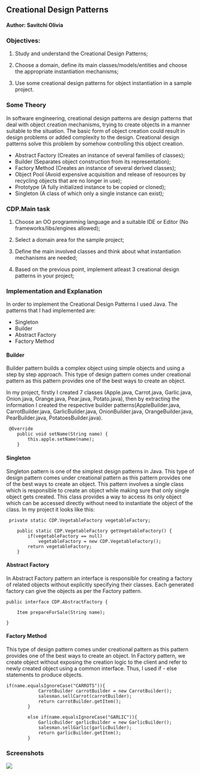 ## Creational Design Patterns

#### Author: Savitchi Olivia

### Objectives:
1.  Study and understand the Creational Design Patterns;
2. Choose a domain, define its main classes/models/entities and choose the appropriate instantiation mechanisms;

3. Use some creational design patterns for object instantiation in a sample project.

### Some Theory
In software engineering, creational design patterns are design patterns that deal with object creation mechanisms, trying to create objects in a manner suitable to the situation. The basic form of object creation could result in design problems or added complexity to the design. Creational design patterns solve this problem by somehow controlling this object creation.

 - Abstract Factory (Creates an instance of several families of classes);
 - Builder (Separates object construction from its representation);
 - Factory Method (Creates an instance of several derived classes);
 - Object Pool (Avoid expensive acquisition and release of resources by recycling objects that are no longer in use);
 - Prototype (A fully initialized instance to be copied or cloned);
 - Singleton (A class of which only a single instance can exist);
 
### CDP.Main task 
1. Choose an OO programming language and a suitable IDE or Editor (No frameworks/libs/engines allowed);

2. Select a domain area for the sample project;

3. Define the main involved classes and think about what instantiation mechanisms are needed;

4. Based on the previous point, implement atleast 3 creational design patterns in your project;
 
### Implementation and Explanation
In order to implement the Creational Design Patterns I used Java. The patterns that I had implemented are:
- Singleton
- Builder
- Abstract Factory
- Factory Method

#### Builder 
Builder pattern builds a complex object using simple objects and using a step by step approach. This type of design pattern comes under creational pattern as this pattern provides one of the best ways to create an object.

In my project, firstly I created 7 classes (Apple.java, Carrot.java, Garlic.java, Onion.java, Orange.java, Pear.java, Potato.java), then by extracting the information I created the respective builder patterns(AppleBuilder.java, CarrotBuilder.java, GarlicBuilder.java, OnionBuilder.java, OrangeBuilder.java, PearBuilder.java, PotatoesBuilder.java).

```
 @Override
    public void setName(String name) {
        this.apple.setName(name);
    }
```

#### Singleton 
Singleton pattern is one of the simplest design patterns in Java. This type of design pattern comes under creational pattern as this pattern provides one of the best ways to create an object. This pattern involves a single class which is responsible to create an object while making sure that only single object gets created. This class provides a way to access its only object which can be accessed directly without need to instantiate the object of the class. In my project it looks like this:

```
 private static CDP.VegetableFactory vegetableFactory;

    public static CDP.VegetableFactory getVegetableFactory() {
        if(vegetableFactory == null)
            vegetableFactory = new CDP.VegetableFactory();
        return vegetableFactory;
    }
```

#### Abstract Factory
In Abstract Factory pattern an interface is responsible for creating a factory of related objects without explicitly specifying their classes. Each generated factory can give the objects as per the Factory pattern.

```
public interface CDP.AbstractFactory {

    Item prepareForSale(String name);

}
```

#### Factory Method
This type of design pattern comes under creational pattern as this pattern provides one of the best ways to create an object. In Factory pattern, we create object without exposing the creation logic to the client and refer to newly created object using a common interface. Thus, I used if - else statements to produce objects.

```
if(name.equalsIgnoreCase("CARROTS")){
            CarrotBuilder carrotBuilder = new CarrotBuilder();
            salesman.sellCarrot(carrotBuilder);
            return carrotBuilder.getItem();
        }

        else if(name.equalsIgnoreCase("GARLIC")){
            GarlicBuilder garlicBuilder = new GarlicBuilder();
            salesman.sellGarlic(garlicBuilder);
            return garlicBuilder.getItem();
        }
```

### Screenshots

![](../../img/Untitled.png)
